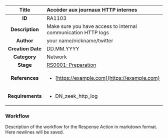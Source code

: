 | Title                       | Accéder aux journaux HTTP internes         |
|:---------------------------:|:--------------------|
| **ID**                      | RA1103            |
| **Description**             | Make sure you have access to internal communication HTTP logs   |
| **Author**                  | your name/nickname/twitter        |
| **Creation Date**           | DD.MM.YYYY |
| **Category**                | Network      |
| **Stage**                   |[RS0001: Preparation](../Response_Stages/RS0001.md)| 
| **References** |<ul><li>[https://example.com](https://example.com)</li></ul>|
| **Requirements** |<ul><li>DN_zeek_http_log</li></ul>|

### Workflow

Description of the workflow for the Response Action in markdown format.  
Here newlines will be saved.  
